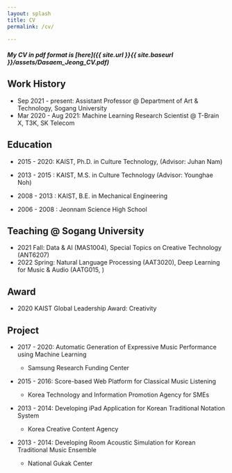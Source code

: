 ```yaml
---
layout: splash
title: CV
permalink: /cv/

---
```

##### My CV in pdf format is [here]({{ site.url }}{{ site.baseurl }}/assets/Dasaem_Jeong_CV.pdf)


## Work History 
- Sep 2021 - present: Assistant Professor @ Department of Art & Technology, Sogang University
- Mar 2020 - Aug 2021: Machine Learning Research Scientist @ T-Brain X, T3K, SK Telecom

## Education

- 2015 - 2020: KAIST, Ph.D. in Culture Technology, (Advisor: Juhan Nam)

- 2013 - 2015 : KAIST, M.S. in Culture Technology (Advisor: Younghae Noh)

- 2008 - 2013 : KAIST, B.E. in Mechanical Engineering

- 2006 - 2008 : Jeonnam Science High School


## Teaching @ Sogang University

- 2021 Fall: Data & AI (MAS1004), Special Topics on Creative Technology (ANT6207)
- 2022 Spring: Natural Language Processing (AAT3020), Deep Learning for Music & Audio (AATG015, )


## Award

- 2020 KAIST Global Leadership Award: Creativity 


## Project

- 2017 - 2020: Automatic Generation of Expressive Music Performance using Machine Learning
	+ Samsung Research Funding Center

- 2015 - 2016: Score-based Web Platform for Classical Music Listening
	+ Korea Technology and Information Promotion Agency for SMEs

- 2013 - 2014: Developing iPad Application for Korean Traditional Notation System
	+ Korea Creative Content Agency 

- 2013 - 2014: Developing Room Acoustic Simulation for Korean Traditional Music Ensemble
	+ National Gukak Center

